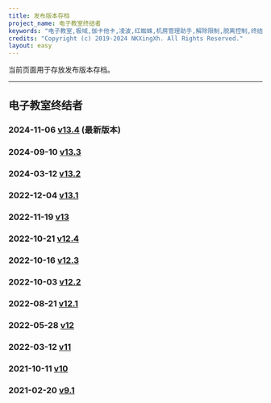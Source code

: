 ```yaml
---
title: 发布版本存档
project_name: 电子教室终结者
keywords: "电子教室,极域,伽卡他卡,凌波,红蜘蛛,机房管理助手,解除限制,脱离控制,终结者,脱控,破解"
credits: "Copyright (c) 2019-2024 NKXingXh. All Rights Reserved."
layout: easy
---
```


当前页面用于存放发布版本存档。

* * *

## 电子教室终结者

### 2024-11-06 [v13.4](https://www.lanzoul.com/iz2I82ef8eti) (最新版本)

### 2024-09-10 [v13.3](https://www.lanzoul.com/iOXgt29sq64b)

### 2024-03-12 [v13.2](https://www.lanzoul.com/iccN21r3onwb)

### 2022-12-04 [v13.1](https://www.lanzoul.com/imLqr0hsgc7g)

### 2022-11-19 [v13](https://www.lanzoul.com/iZ5Bg0gao7ra)

### 2022-10-21 [v12.4](https://www.lanzoul.com/iG1mZ0eajrja)

### 2022-10-16 [v12.3](https://www.lanzoul.com/iUbWo0dzhpvc)

### 2022-10-03 [v12.2](https://www.lanzoul.com/irBFW0czdqna)

### 2022-08-21 [v12.1](https://www.lanzoul.com/ithMr09y69xc)

### 2022-05-28 [v12](https://www.lanzoul.com/i8jZ605kkgfc)

### 2022-03-12 [v11](https://www.lanzoul.com/iWW3G01cwdpe)

### 2021-10-11 [v10](https://www.lanzoul.com/iqq37v7hu1g)

### 2021-02-20 [v9.1](https://www.lanzoul.com/iCsUqlw76ri)
